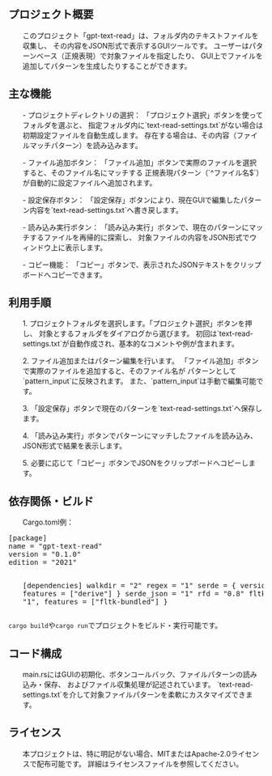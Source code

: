 <!DOCTYPE html>
<html lang="ja">
<head>
<meta charset="UTF-8">
<title>gpt-text-read README</title>
<style>
  p {
    padding-left: 2em;
  }
</style>
</head>
<body>

<h2>プロジェクト概要</h2>
<p>このプロジェクト「gpt-text-read」は、フォルダ内のテキストファイルを収集し、  
その内容をJSON形式で表示するGUIツールです。  
ユーザーはパターンベース（正規表現）で対象ファイルを指定したり、  
GUI上でファイルを追加してパターンを生成したりすることができます。</p>

<h2>主な機能</h2>
<p>
- プロジェクトディレクトリの選択：  
  「プロジェクト選択」ボタンを使ってフォルダを選ぶと、  
  指定フォルダ内に`text-read-settings.txt`がない場合は初期設定ファイルを自動生成します。  
  存在する場合は、その内容（ファイルマッチパターン）を読み込みます。  
</p>
<p>
- ファイル追加ボタン：  
  「ファイル追加」ボタンで実際のファイルを選択すると、そのファイル名にマッチする  
  正規表現パターン（`^ファイル名$`）が自動的に設定ファイルへ追加されます。  
</p>
<p>
- 設定保存ボタン：  
  「設定保存」ボタンにより、現在GUIで編集したパターン内容を`text-read-settings.txt`へ書き戻します。  
</p>
<p>
- 読み込み実行ボタン：  
  「読み込み実行」ボタンで、現在のパターンにマッチするファイルを再帰的に探索し、  
  対象ファイルの内容をJSON形式でウィンドウ上に表示します。  
</p>
<p>
- コピー機能：  
  「コピー」ボタンで、表示されたJSONテキストをクリップボードへコピーできます。  
</p>

<h2>利用手順</h2>
<p>
1. プロジェクトフォルダを選択します。「プロジェクト選択」ボタンを押し、  
   対象とするフォルダをダイアログから選びます。  
   初回は`text-read-settings.txt`が自動作成され、基本的なコメントや例が含まれます。  
</p>
<p>
2. ファイル追加またはパターン編集を行います。  
   「ファイル追加」ボタンで実際のファイルを追加すると、そのファイル名が  
   パターンとして`pattern_input`に反映されます。  
   また、`pattern_input`は手動で編集可能です。  
</p>
<p>
3. 「設定保存」ボタンで現在のパターンを`text-read-settings.txt`へ保存します。  
</p>
<p>
4. 「読み込み実行」ボタンでパターンにマッチしたファイルを読み込み、  
   JSON形式で結果を表示します。  
</p>
<p>
5. 必要に応じて「コピー」ボタンでJSONをクリップボードへコピーします。  
</p>

<h2>依存関係・ビルド</h2>
<p>
Cargo.toml例：  
<pre>
[package]
name = "gpt-text-read"
version = "0.1.0"
edition = "2021"

[dependencies]
walkdir = "2"
regex = "1"
serde = { version = "1", features = ["derive"] }
serde_json = "1"
rfd = "0.8"
fltk = { version = "1", features = ["fltk-bundled"] }
</pre>
`cargo build`や`cargo run`でプロジェクトをビルド・実行可能です。  
</p>

<h2>コード構成</h2>
<p>
main.rsにはGUIの初期化、ボタンコールバック、ファイルパターンの読み込み・保存、  
およびファイル収集処理が記述されています。  
`text-read-settings.txt`を介して対象ファイルパターンを柔軟にカスタマイズできます。  
</p>

<h2>ライセンス</h2>
<p>本プロジェクトは、特に明記がない場合、MITまたはApache-2.0ライセンスで配布可能です。  
詳細はライセンスファイルを参照してください。</p>

</body>
</html>
